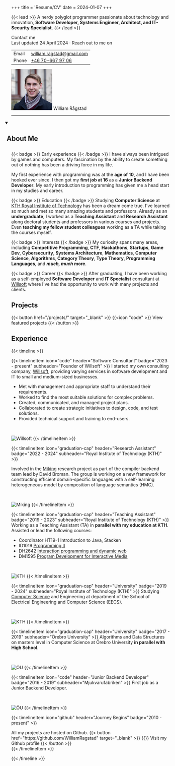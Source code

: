 +++
title = 'Resume/CV'
date = 2024-01-07
+++


{{< lead >}}
A nerdy polyglot programmer passionate about technology and innovation, **Software Developer, Systems Engineer, Architect, and IT-Security Specialist**.
{{< /lead >}}

<div
  class="border border-neutral-200 dark:border-neutral-700 border-2 rounded overflow-hidden shadow-2xl relative">
  <div class="px-6 py-4 flex justify-between items-center flex-wrap">
    <div>
      <div
        class="font-bold text-xl text-neutral-800 decoration-primary-500 dark:text-neutral">
        Contact me
      </div>
      <div class="text-sm text-neutral-500 dark:text-neutral-400">
        <div style="cursor: default;" class="flex flex-row flex-wrap items-center">
            <span>
              Last updated
              <time datetime="2024-04-24 20:54:27 +0200 CEST">24 April 2024</time>
            </span>
          <span class="px-2 text-primary-500">·</span>
          <span>
            Reach out to me on
          </span>
        </div>
      </div>
      <table class="text-lg mt-4 mb-0">
        <tbody>
          <tr>
            <td>
              Email
            </td>
            <td>
              <a href="mailto:william.ragstad@gmail.com">
                william.ragstad@gmail.com</a>
            </td>
          </tr>
          <tr>
            <td>
              Phone
            </td>
            <td>
              <a href="tel:+46706679706">
                +46 70-667 97 06</a>
            </td>
          </tr>
        </tbody>
      </table>
    </div>
    <div class="flex flex-col items-center mx-auto">
      <img class="mt-0 mb-0 border rounded-full medium-zoom-image" width="130" alt="William Rågstad" src="picture.jpg">
      <span>William Rågstad</span>
    </div>
  </div>
</div>

<hr/>

<details class="mt-12" open>
<summary style="margin-left: -1.25rem; margin-bottom: 2em;">
  <h2 class="inline" style="margin-left: 0.33rem;">
    About Me
  </h2>
</summary>

{{< badge >}} Early experience {{< /badge >}}
I have always been intrigued by games and computers.
My fascination by the ability to create something out of nothing has been a driving force in my life.

My first experience with programming was at the **age of 10**, and I have been hooked ever since.
I then got my **first job at 16** as a **Junior Backend Developer**.
My early introduction to programming has given me a head start in my studies and career.

{{< badge >}} Education {{< /badge >}}
Studying **Computer Science** at [KTH Royal Institute of Technology](https://www.kth.se/en) has been a dream come true.
I've learned so much and met so many amazing students and professors.
Already as an **undergraduate**, I worked as a **Teaching Assistant** and **Research Assistant** along doctoral students and professors in various courses and projects. Even **teaching my fellow student colleagues** working as a TA while taking the courses myself.

{{< badge >}} Interests {{< /badge >}}
My curiosity spans many areas, including **Competitive Programming**, **CTF**, **Hackathons**, **Startups**, **Game Dev**, **Cybersecurity**, **Systems Architecture**, **Mathematics**, **Computer Science**, **Algorithms**, **Category Theory**, **Type Theory**, **Programming Languages**, and ***much, much* more**.

{{< badge >}} Career {{< /badge >}}
After graduating, I have been working as a self-employed **Software Developer** and **IT Specialist** consultant at [Willsoft](https://www.linkedin.com/company/willsoft-it) where I've had the opportunity to work with many projects and clients.

</details>

## Projects

{{< button href="/projects/" target="_blank" >}}
{{<icon "code" >}} View featured projects
{{< /button >}}

## Experience

{{< timeline >}}

{{< timelineItem icon="code" header="Software Consultant" badge="2023 - present" subheader="Founder of Willsoft" >}}
I started my own consulting company, <a href="https://www.linkedin.com/company/willsoft-it" target="_blank">Willsoft</a>, providing varying services in software development and IT to small and medium-sized businesses.

<ul>
  <li>Met with management and appropriate staff to understand their requirements.</li>
  <li>Worked to find the most suitable solutions for complex problems.</li>
  <li>Created, communicated, and managed project plans.</li>
  <li>Collaborated to create strategic initiatives to design, code, and test solutions.</li>
  <li>Provided technical support and training to end-users.</li>
</ul>

<img src="https://media.licdn.com/dms/image/C4E1BAQEmGf2708fmNQ/company-background_10000/0/1632214169168/willsoft_it_cover?e=1721919600&v=beta&t=Ld5x-W52Nua4ct4Xrc8j4X2bzZR64PPRTyHGyQ0vt_U" alt="Willsoft" width="100%" style="height: 100px; object-fit: cover; margin: 2rem 0 0 0;" />
{{< /timelineItem >}}

{{< timelineItem icon="graduation-cap" header="Research Assistant" badge="2022 - 2024" subheader="Royal Institute of Technology (KTH)" >}}

Involved in the <a href="https://miking.org/" target="_blank">Miking</a> research project as part of the compiler backend team lead by David Broman.
The group is working on a new framework for constructing efficient domain-specific languages with a self-learning heterogeneous model by composition of language semantics (HMC).

<img src="https://miking.org/assets/images/background-d53d603692ee100a53145d6fdc76a96a.jpg" alt="Miking" width="100%" style="height: 100px; object-fit: cover; margin: 2rem 0 0 0;" />
{{< /timelineItem >}}

{{< timelineItem icon="graduation-cap" header="Teaching Assistant" badge="2019 - 2023" subheader="Royal Institute of Technology (KTH)" >}}
Working as a Teaching Assistant (TA) in <b>parallel with my education at KTH</b>.
Assisted or lead the following courses:

<ul>
  <li>Coordinator HT19-1 Introduction to Java, Stacken</li>
  <li>ID1019 <a href="https://www.kth.se/social/course/ID1019/" target="_blank">Programming II</a></li>
  <li>DH2642 <a href="https://www.kth.se/social/course/DH2642/" target="_blank">Interaction programming and dynamic web</a></li>
  <li>DM1595 <a href="https://www.kth.se/social/course/DM1595/" target="_blank">Program Development for Interactive Media</a></li>
</ul>

<img src="https://www.kth.se/polopoly_fs/1.1328905.1712134886!/image/KTHEntre_1250-551_30k.jpg" alt="KTH" width="100%" style="height: 100px; object-fit: cover; margin: 2rem 0 0 0;" />
{{< /timelineItem >}}

{{< timelineItem icon="graduation-cap" header="University" badge="2019 - 2024" subheader="Royal Institute of Technology (KTH)" >}}
Studying <a href="https://www.kth.se/cs/department-of-computer-science-1.1027648" target="_blank">Computer Science</a> and Engineering at department of the School of Electrical Engineering and Computer Science (EECS).

<img src="https://www.kth.se/polopoly_fs/1.1328905.1712134886!/image/KTHEntre_1250-551_30k.jpg" alt="KTH" width="100%" style="height: 100px; object-fit: cover; margin: 2rem 0 0 0;" />
{{< /timelineItem >}}

{{< timelineItem icon="graduation-cap" header="University" badge="2017 - 2019" subheader="Örebro University" >}}
Algorithms and Data Structures on masters level in Computer Science at Örebro University <b>in parallel with High School</b>.

<img src="https://assets.mediaflowpro.com/a/860150b89e35cce651f407ccf6956026/ORU_4477.jpg" alt="ÖU" width="100%" style="height: 100px; object-fit: cover; margin: 2rem 0 0 0;" />
{{< /timelineItem >}}

{{< timelineItem icon="code" header="Junior Backend Developer" badge="2016 - 2019" subheader="Mjukvarufabriken" >}}
First job as a Junior Backend Developer.

<img src="https://www.mjukvarufabriken.se/wp-content/uploads/mjukvarufabriken-logotype-farg.png" alt="ÖU" width="100%" style="height: 100px; object-fit: contain; margin: 2rem 0 0 0; filter: drop-shadow(0 0 10px #FFF3) drop-shadow(0 0 3px #FFF) drop-shadow(0 0 1px #FFF);" />
{{< /timelineItem >}}

{{< timelineItem icon="github" header="Journey Begins" badge="2010 - present" >}}
<div class="flex justify-between flex-wrap items-center">
  <span>
    All my projects are hosted on Github.
  </span>
  <span class="my-4">
  {{< button href="https://github.com/WilliamRagstad" target="_blank" >}}
  {{<icon "github" >}} Visit my Github profile
  {{< /button >}}
  </span>
</div>
{{< /timelineItem >}}

{{< /timeline >}}

<style>
  li > div > .block > div > h2 {
    margin-bottom: 0;
  }
  li > div > .block > p {
    margin-top: 0;
    margin-bottom: 0;
  }
  li > div > .block {
    border-width: 2px;
    border-color: rgba(var(--color-neutral-700), var(--tw-border-opacity));
  }
</style>
